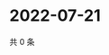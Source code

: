 # 2022-07-21

共 0 条

<!-- BEGIN WEIBO -->
<!-- 最后更新时间 Thu Jul 21 2022 04:02:07 GMT+0800 (China Standard Time) -->

<!-- END WEIBO -->
